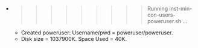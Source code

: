 * >>>>>>>>> Running inst-min-con-users-poweruser.sh ...
  * Created poweruser: Username/pwd = poweruser/poweruser.
  * Disk size = 1037900K. Space Used = 40K.
